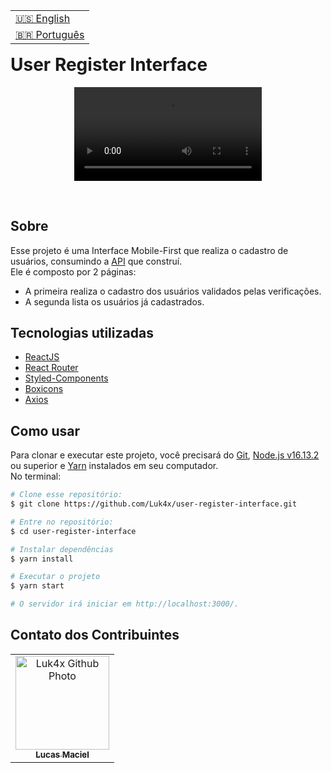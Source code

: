 <table align="right">
  <tr>
    <td>
      <a href="readme-en.md">🇺🇸 English</a>
    </td>
  </tr>
  <tr>
    <td>
      <a href="README.md">🇧🇷 Português</a>
    </td>
  </tr>
</table>
<br>

# User Register Interface
<p align="center">
  <video src="https://user-images.githubusercontent.com/86276393/178159009-587ced80-df99-4808-bc91-b142cb9fd0a8.mp4">
</p>
<br>

## Sobre
Esse projeto é uma Interface Mobile-First que realiza o cadastro de usuários, consumindo a [API](https://github.com/Luk4x/user-register-API) que construí.<br>
Ele é composto por 2 páginas:
- A primeira realiza o cadastro dos usuários validados pelas verificações.
- A segunda lista os usuários já cadastrados.

## Tecnologias utilizadas
- [ReactJS](https://pt-br.reactjs.org)
- [React Router](https://v5.reactrouter.com/web/guides/quick-start)
- [Styled-Components](https://styled-components.com)
- [Boxicons](https://boxicons.com/usage)
- [Axios](https://axios-http.com/docs/intro)

## Como usar
Para clonar e executar este projeto, você precisará do [Git](https://git-scm.com/), [Node.js v16.13.2](https://nodejs.org/en/) ou superior e [Yarn](https://yarnpkg.com/) instalados em seu computador.<br>No terminal:

```bash
# Clone esse repositório:
$ git clone https://github.com/Luk4x/user-register-interface.git

# Entre no repositório:
$ cd user-register-interface

# Instalar dependências 
$ yarn install

# Executar o projeto
$ yarn start

# O servidor irá iniciar em http://localhost:3000/.
```

## Contato dos Contribuintes
<table>
  <tr>
    <td align="center">
      <a href="https://www.linkedin.com/in/lucasmacielf/">
        <img src="https://avatars.githubusercontent.com/Luk4x" width="150px;" alt="Luk4x Github Photo"/><br>
        <sub>
          <b>Lucas Maciel</b>
        </sub>
      </a>
    </td>
  </tr>
</table>
